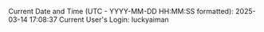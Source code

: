 Current Date and Time (UTC - YYYY-MM-DD HH:MM:SS formatted): 2025-03-14 17:08:37
Current User's Login: luckyaiman
